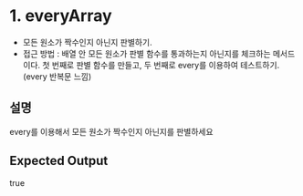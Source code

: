 # 1. everyArray

- 모든 원소가 짝수인지 아닌지 판별하기.
- 접근 방법 : 배열 안 모든 원소가 판별 함수를 통과하는지 아닌지를 체크하는 메서드이다. 첫 번째로 판별 함수를 만들고, 두 번째로 every를 이용하여 테스트하기. (every 반복문 느낌)

## 설명

every를 이용해서 모든 원소가 짝수인지 아닌지를 판별하세요

## Expected Output

true
